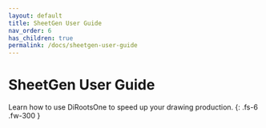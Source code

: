 ```yaml
---
layout: default
title: SheetGen User Guide
nav_order: 6
has_children: true
permalink: /docs/sheetgen-user-guide
---
```


# SheetGen User Guide

Learn how to use DiRootsOne to speed up your drawing production.
{: .fs-6 .fw-300 }

